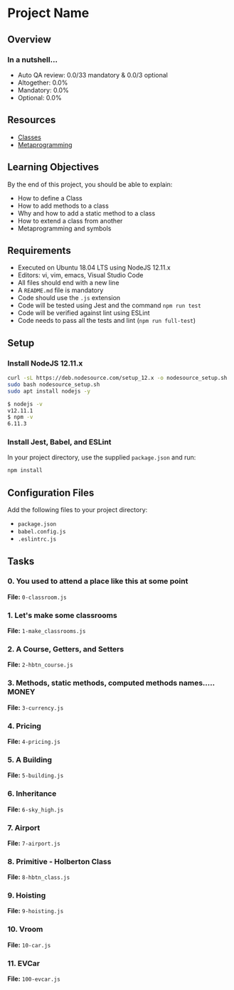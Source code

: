 # Project Name

## Overview

### In a nutshell…

- Auto QA review: 0.0/33 mandatory & 0.0/3 optional
- Altogether: 0.0%
- Mandatory: 0.0%
- Optional: 0.0%

## Resources

- [Classes](#link)
- [Metaprogramming](#link)

## Learning Objectives

By the end of this project, you should be able to explain:

- How to define a Class
- How to add methods to a class
- Why and how to add a static method to a class
- How to extend a class from another
- Metaprogramming and symbols

## Requirements

- Executed on Ubuntu 18.04 LTS using NodeJS 12.11.x
- Editors: vi, vim, emacs, Visual Studio Code
- All files should end with a new line
- A `README.md` file is mandatory
- Code should use the `.js` extension
- Code will be tested using Jest and the command `npm run test`
- Code will be verified against lint using ESLint
- Code needs to pass all the tests and lint (`npm run full-test`)

## Setup

### Install NodeJS 12.11.x

```bash
curl -sL https://deb.nodesource.com/setup_12.x -o nodesource_setup.sh
sudo bash nodesource_setup.sh
sudo apt install nodejs -y
```

```bash
$ nodejs -v
v12.11.1
$ npm -v
6.11.3
```

### Install Jest, Babel, and ESLint

In your project directory, use the supplied `package.json` and run:

```bash
npm install
```

## Configuration Files

Add the following files to your project directory:

- `package.json`
- `babel.config.js`
- `.eslintrc.js`

## Tasks

### 0. You used to attend a place like this at some point

**File:** `0-classroom.js`

### 1. Let's make some classrooms

**File:** `1-make_classrooms.js`

### 2. A Course, Getters, and Setters

**File:** `2-hbtn_course.js`

### 3. Methods, static methods, computed methods names..... MONEY

**File:** `3-currency.js`

### 4. Pricing

**File:** `4-pricing.js`

### 5. A Building

**File:** `5-building.js`

### 6. Inheritance

**File:** `6-sky_high.js`

### 7. Airport

**File:** `7-airport.js`

### 8. Primitive - Holberton Class

**File:** `8-hbtn_class.js`

### 9. Hoisting

**File:** `9-hoisting.js`

### 10. Vroom

**File:** `10-car.js`

### 11. EVCar

**File:** `100-evcar.js`
